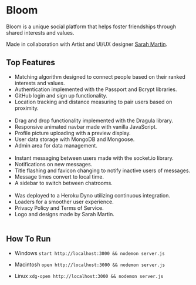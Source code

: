# Bloom

Bloom is a unique social platform that helps foster friendships through shared interests and values.

Made in collaboration with Artist and UI/UX designer [Sarah Martin](https://www.sarahmartinart.com/).

## Top Features

- Matching algorithm designed to connect people based on their ranked interests and values.
- Authentication implemented with the Passport and Bcrypt libraries.
- GitHub login and sign up functionality.
- Location tracking and distance measuring to pair users based on proximity.
<br>&nbsp;
- Drag and drop functionality implemented with the Dragula library.
- Responsive animated navbar made with vanilla JavaScript.
- Profile picture uploading with a preview display.
- User data storage with MongoDB and Mongoose.
- Admin area for data management.
<br>&nbsp;
- Instant messaging between users made with the socket.io library.
- Notifications on new messages.
- Title flashing and favicon changing to notify inactive users of messages.
- Message times convert to local time.
- A sidebar to switch between chatrooms.
<br>&nbsp;
- Was deployed to a Heroku Dyno utilizing continuous integration.
- Loaders for a smoother user experience.
- Privacy Policy and Terms of Service.
- Logo and designs made by Sarah Martin.
<br>&nbsp;

## How To Run
- Windows
```start http://localhost:3000 && nodemon server.js```

- Macintosh
```open http://localhost:3000 && nodemon server.js```

- Linux
```xdg-open http://localhost:3000 && nodemon server.js```
